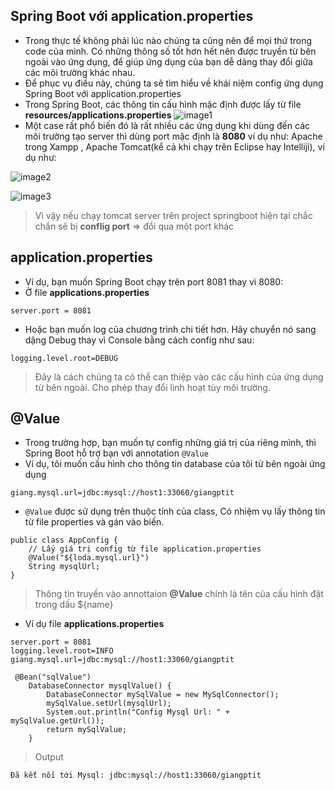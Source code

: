 ## Spring Boot với application.properties

- Trong thực tế không phải lúc nào chúng ta cũng nên để mọi thứ trong code của mình. Có những thông số tốt hơn hết nên được truyền từ bên ngoài vào ứng dụng, để giúp ứng dụng của bạn dễ dàng thay đổi giữa các môi trường khác nhau.
- Để phục vụ điều này, chúng ta sẽ tìm hiểu về khái niệm config ứng dụng Spring Boot với application.properties
- Trong Spring Boot, các thông tin cấu hình mặc định được lấy từ file **resources/applications.properties**
  ![image1](https://live.staticflickr.com/65535/53478413948_63f1982de8_n.jpg)
- Một case rất phổ biến đó là rất nhiều các ứng dụng khi dùng đến các môi trường tạo server thì dùng port mặc định là **8080** ví dụ như: Apache trong Xampp , Apache Tomcat(kể cả khi chạy trên Eclipse hay Intelliji), ví dụ như:

![image2](https://live.staticflickr.com/65535/53478595494_efea8ef228_c.jpg)

![image3](https://live.staticflickr.com/65535/53478594419_f711d30d62_z.jpg)

> Vì vậy nếu chạy tomcat server trên project springboot hiện tại chắc chắn sẽ bị **conflig port** => đổi qua một port khác

## application.properties

- Ví dụ, bạn muốn Spring Boot chạy trên port 8081 thay vì 8080:
- Ở file **applications.properties**

```
server.port = 8081
```

- Hoặc bạn muốn log của chương trình chi tiết hơn. Hãy chuyển nó sang dậng Debug thay vì Console bằng cách config như sau:

```
logging.level.root=DEBUG
```

> Đây là cách chúng ta có thể can thiệp vào các cấu hình của ứng dụng từ bên ngoài. Cho phép thay đổi linh hoạt tùy môi trường.

## @Value

- Trong trường hợp, bạn muốn tự config những giá trị của riêng mình, thì Spring Boot hỗ trợ bạn với annotation `@Value`
- Ví dụ, tôi muốn cấu hình cho thông tin database của tôi từ bên ngoài ứng dụng

```
giang.mysql.url=jdbc:mysql://host1:33060/giangptit
```

- `@Value` được sử dụng trên thuộc tính của class, Có nhiệm vụ lấy thông tin từ file properties và gán vào biến.

```
public class AppConfig {
    // Lấy giá trị config từ file application.properties
    @Value("${loda.mysql.url}")
    String mysqlUrl;
}
```

> Thông tin truyền vào annottaion **@Value** chính là tên của cấu hình đặt trong dấu ${name}

- Ví dụ file **applications.properties**

```
server.port = 8081
logging.level.root=INFO
giang.mysql.url=jdbc:mysql://host1:33060/giangptit
```

```
 @Bean("sqlValue")
    DatabaseConnector mysqlValue() {
        DatabaseConnector mySqlValue = new MySqlConnector();
        mySqlValue.setUrl(mysqlUrl);
        System.out.println("Config Mysql Url: " + mySqlValue.getUrl());
        return mySqlValue;
    }
```

> Output

```
Đã kết nối tới Mysql: jdbc:mysql://host1:33060/giangptit
```
